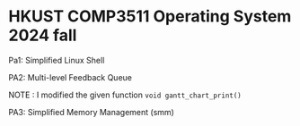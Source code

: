 # HKUST COMP3511 Operating System 2024 fall

Pa1: Simplified Linux Shell

PA2: Multi-level Feedback Queue 

NOTE : I modified the given function 
```void gantt_chart_print()```

PA3: Simplified Memory Management (smm)
